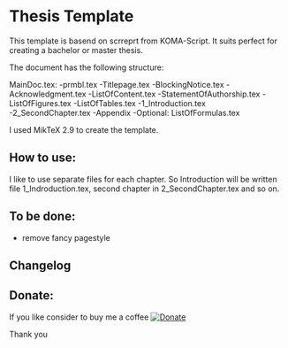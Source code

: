 # Thesis Template
This template is basend on scrreprt from KOMA-Script. It suits perfect for creating a bachelor or master thesis. 

The document has the following structure:

MainDoc.tex:
-prmbl.tex
-Titlepage.tex
-BlockingNotice.tex
-Acknowledgment.tex
-ListOfContent.tex
-StatementOfAuthorship.tex
-ListOfFigures.tex
-ListOfTables.tex
-1_Introduction.tex
-2_SecondChapter.tex
-Appendix
-Optional: ListOfFormulas.tex

I used MikTeX 2.9 to create the template. 

## How to use:
I like to use separate files for each chapter. So Introduction will be written file 1_Indroduction.tex, second chapter in 2_SecondChapter.tex and so on.  


## To be done:
- remove fancy pagestyle

## Changelog


## Donate:
If you like consider to buy me a coffee 
[![Donate](https://www.paypalobjects.com/de_DE/DE/i/btn/btn_donate_LG.gif)](https://www.paypal.com/cgi-bin/webscr?cmd=_s-xclick&hosted_button_id=EYTWNLMPEAFMQ)

Thank you 



